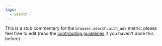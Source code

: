 ```yaml
---
tags:
  - Search
---
```


This is a stub commentary for the `browser.search.with_ads` metric: please feel free to edit (read the
[contributing guidelines](https://github.com/mozilla/glean-annotations/blob/main/CONTRIBUTING.md)
if you haven't done this before)
